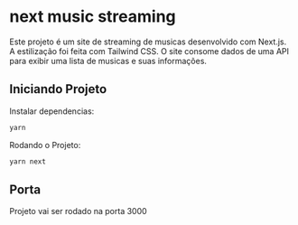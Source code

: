 # next music streaming

Este projeto é um site de streaming de musicas desenvolvido com Next.js. 
A estilização foi feita com Tailwind CSS.
O site consome dados de uma API para exibir uma lista de musicas e suas informações. 

## Iniciando Projeto

Instalar dependencias:

```cs
yarn
```

Rodando o Projeto:

```cs
yarn next
```

## Porta

Projeto vai ser rodado na porta 3000